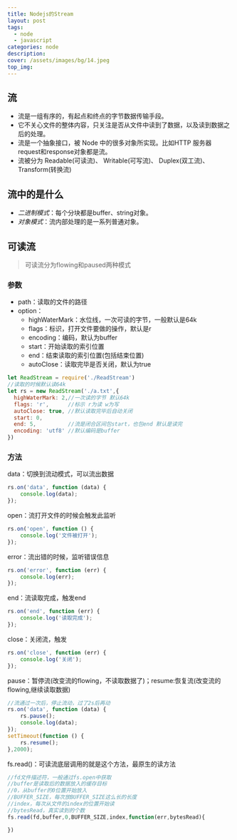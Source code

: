 ```yaml
---
title: Nodejs的Stream
layout: post
tags: 
  - node
  - javascript
categories: node
description: 
cover: /assets/images/bg/14.jpeg
top_img: 
---
```


## 流

- 流是一组有序的，有起点和终点的字节数据传输手段。
- 它不关心文件的整体内容，只关注是否从文件中读到了数据，以及读到数据之后的处理。
- 流是一个抽象接口，被 Node 中的很多对象所实现。比如HTTP 服务器request和response对象都是流。
- 流被分为 Readable(可读流)、 Writable(可写流)、 Duplex(双工流)、 Transform(转换流)

## 流中的是什么

- *二进制模式*：每个分块都是buffer、string对象。
- *对象模式*：流内部处理的是一系列普通对象。

## 可读流

> 可读流分为flowing和paused两种模式

### 参数

- path：读取的文件的路径
- option：
  - highWaterMark：水位线，一次可读的字节，一般默认是64k
  - flags：标识，打开文件要做的操作，默认是r
  - encoding：编码，默认为buffer
  - start：开始读取的索引位置
  - end：结束读取的索引位置(包括结束位置)
  - autoClose：读取完毕是否关闭，默认为true

```js
let ReadStream = require('./ReadStream')
//读取的时候默认读64k 
let rs = new ReadStream('./a.txt',{
  highWaterMark: 2,//一次读的字节 默认64k
  flags: 'r',      //标示 r为读 w为写
  autoClose: true, //默认读取完毕后自动关闭
  start: 0,
  end: 5,          //流是闭合区间包start，也包end 默认是读完
  encoding: 'utf8' //默认编码是buffer
})
```

### 方法

data：切换到流动模式，可以流出数据

```js
rs.on('data', function (data) {
    console.log(data);
});
```

open：流打开文件的时候会触发此监听

```js
rs.on('open', function () {
    console.log('文件被打开');
});
```

error：流出错的时候，监听错误信息

```js
rs.on('error', function (err) {
    console.log(err);
});
```

end：流读取完成，触发end

```js
rs.on('end', function (err) {
    console.log('读取完成');
});
```

close：关闭流，触发

```js
rs.on('close', function (err) {
    console.log('关闭');
});
```

pause：暂停流(改变流的flowing，不读取数据了)；resume:恢复流(改变流的flowing,继续读取数据)

```js
//流通过一次后，停止流动，过了2s后再动
rs.on('data', function (data) {
    rs.pause();
    console.log(data);
});
setTimeout(function () {
    rs.resume();
},2000);
```

fs.read()：可读流底层调用的就是这个方法，最原生的读方法

```js
//fd文件描述符，一般通过fs.open中获取
//buffer是读取后的数据放入的缓存目标
//0，从buffer的0位置开始放入
//BUFFER_SIZE，每次放BUFFER_SIZE这么长的长度
//index，每次从文件的index的位置开始读
//bytesRead，真实读到的个数
fs.read(fd,buffer,0,BUFFER_SIZE,index,function(err,bytesRead){

})
```